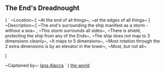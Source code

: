 ## The End's Dreadnought
{
`
~Location~:[
  ~At the end of all things~,
  ~at the edges of all things~
  ]
~Description~:[
  ~The end's surrounding the ship manifest as a storm - without a sea~ ,
  ~This storm surrounds all sides~,
  ~There is shield, protecting the ship from any of the Ends~,
  ~The ship does not map to 3 dimensions cleanly~,
  ~It maps to 5 dimensions~,
  ~Most rotation through the 2 extra dimensions is by an elevator in the tower~,
  ~Most, but not all~

]

~Captained by~: [lana Alacira](captain-lana-alacira.md)
`
}
[the world](world.md)